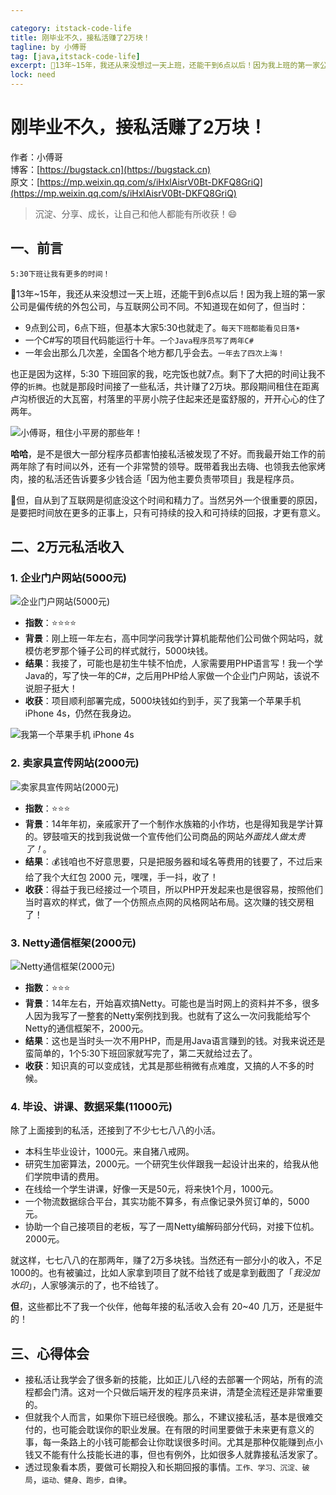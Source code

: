 ```yaml
---

category: itstack-code-life
title: 刚毕业不久，接私活赚了2万块！
tagline: by 小傅哥
tag: [java,itstack-code-life]
excerpt: 🤔13年~15年，我还从来没想过一天上班，还能干到6点以后！因为我上班的第一家公司是偏传统的外包公司，与互联网公司不同。不知道现在如何了。但当时的作息时间让我可以折腾更多自己想做的事情，工作、学习、沉淀、破局，运动、健身、跑步，自律！
lock: need
---
```


# 刚毕业不久，接私活赚了2万块！

作者：小傅哥
<br/>博客：[https://bugstack.cn](https://bugstack.cn)
<br/>原文：[https://mp.weixin.qq.com/s/iHxlAisrV0Bt-DKFQ8GriQ](https://mp.weixin.qq.com/s/iHxlAisrV0Bt-DKFQ8GriQ)

> 沉淀、分享、成长，让自己和他人都能有所收获！😄

## 一、前言

`5:30下班让我有更多的时间！`

🤔13年~15年，我还从来没想过一天上班，还能干到6点以后！因为我上班的第一家公司是偏传统的外包公司，与互联网公司不同。不知道现在如何了，但当时：
- 9点到公司，6点下班，但基本大家5:30也就走了。`每天下班都能看见日落☀️`
- 一个C#写的项目代码能运行十年。`一个Java程序员写了两年C#`
- 一年会出那么几次差，全国各个地方都几乎会去。`一年去了四次上海！`

也正是因为这样，5:30 下班回家的我，吃完饭也就7点。剩下了大把的时间让我不停的`折腾`。也就是那段时间接了一些私活，共计赚了2万块。那段期间租住在距离卢沟桥很近的大瓦窑，村落里的平房小院子住起来还是蛮舒服的，开开心心的住了两年。

![小傅哥，租住小平房的那些年！](https://bugstack.cn/assets/images/2020/all-9-00.png)

**哈哈**，是不是很大一部分程序员都害怕接私活被发现了不好。而我最开始工作的前两年除了有时间以外，还有一个非常赞的领导。既带着我出去嗨、也领我去他家烤肉，接的私活还告诉要多少钱合适「因为他主要负责带项目」我是程序员。

🤕但，自从到了互联网是彻底没这个时间和精力了。当然另外一个很重要的原因，是要把时间放在更多的正事上，只有可持续的投入和可持续的回报，才更有意义。

## 二、2万元私活收入

### 1. 企业门户网站(5000元)

![企业门户网站(5000元)](https://bugstack.cn/assets/images/2020/all-9-01.png)

- **指数**：⭐⭐⭐⭐
- **背景**：刚上班一年左右，高中同学问我学计算机能帮他们公司做个网站吗，就模仿老罗那个锤子公司的样式就行，5000块钱。
- **结果**：我接了，可能也是初生牛犊不怕虎，人家需要用PHP语言写！我一个学Java的，写了快一年的C#，之后用PHP给人家做一个企业门户网站，该说不说胆子挺大！
- **收获**：项目顺利部署完成，5000块钱如约到手，买了我第一个苹果手机 iPhone 4s，仍然在我身边。

![我第一个苹果手机 iPhone 4s](https://bugstack.cn/assets/images/pic-content/2019/11/itstack-demo-code-mybatis-2-1.jpg)

### 2. 卖家具宣传网站(2000元)

![卖家具宣传网站(2000元)](https://bugstack.cn/assets/images/2020/all-9-02.png)

- **指数**：⭐⭐⭐
- **背景**：14年年初，亲戚家开了一个制作水族箱的小作坊，也是得知我是学计算的。锣鼓喧天的找到我说做一个宣传他们公司商品的网站*外面找人做太贵了！*。
- **结果**：💰钱咱也不好意思要，只是把服务器和域名等费用的钱要了，不过后来给了我个大红包 2000 元，嘿嘿，手一抖，收了！
- **收获**：得益于我已经接过一个项目，所以PHP开发起来也是很容易，按照他们当时喜欢的样式，做了一个仿照点点网的风格网站布局。这次赚的钱交房租了！

### 3. Netty通信框架(2000元)

![Netty通信框架(2000元)](https://bugstack.cn/assets/images/2020/all-9-03.png)

- **指数**：⭐⭐⭐
- **背景**：14年左右，开始喜欢搞Netty。可能也是当时网上的资料并不多，很多人因为我写了一整套的Netty案例找到我。也就有了这么一次问我能给写个Netty的通信框架不，2000元。
- **结果**：这也是当时头一次不用PHP，而是用Java语言赚到的钱。对我来说还是蛮简单的，1个5:30下班回家就写完了，第二天就给过去了。
- **收获**：知识真的可以变成钱，尤其是那些稍微有点难度，又搞的人不多的时候。

### 4. 毕设、讲课、数据采集(11000元)

除了上面接到的私活，还接到了不少七七八八的小活。
- 本科生毕业设计，1000元。来自猪八戒网。
- 研究生加密算法，2000元。一个研究生伙伴跟我一起设计出来的，给我从他们学院申请的费用。
- 在线给一个学生讲课，好像一天是50元，将来快1个月，1000元。
- 一个物流数据综合平台，其实功能不算多，有点像记录外贸订单的，5000元。
- 协助一个自己接项目的老板，写了一周Netty编解码部分代码，对接下位机。2000元。

就这样，七七八八的在那两年，赚了2万多块钱。当然还有一部分小的收入，不足1000的。也有被骗过，比如人家拿到项目了就不给钱了或是拿到截图了「*我没加水印*」，人家够演示的了，也不给钱了。

**但**，这些都比不了我一个伙伴，他每年接的私活收入会有 20~40 几万，还是挺牛的！

## 三、心得体会

- 接私活让我学会了很多新的技能，比如正儿八经的去部署一个网站，所有的流程都会门清。这对一个只做后端开发的程序员来讲，清楚全流程还是非常重要的。
- 但就我个人而言，如果你下班已经很晚。那么，不建议接私活，基本是很难交付的，也可能会耽误你的职业发展。在有限的时间里要做于未来更有意义的事，每一条路上的小钱可能都会让你耽误很多时间。尤其是那种仅能赚到点小钱又不能有什么技能长进的事，但也有例外，比如很多人就靠接私活发家了。
- 透过现象看本质，要做可长期投入和长期回报的事情。`工作、学习、沉淀、破局`，`运动、健身、跑步，自律`。